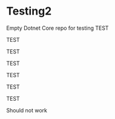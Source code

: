 # Testing2
Empty Dotnet Core repo for testing
TEST

TEST

TEST

TEST

TEST

TEST

TEST

Should not work

